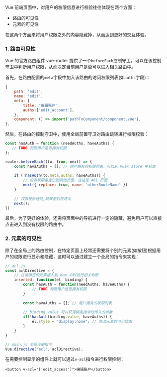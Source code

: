 Vue 前端页面中，对用户的权限信息进行校验往往体现在两个方面：

* 路由的可见性
* 元素的可见性

在这两个方面来将用户权限之外的内容隐藏掉，从而达到更好的交互体验。

### 1. 路由可见性

Vue 的官方路由组件 vue-router 提供了一个`beforeEach`控制守卫，可以在该控制守卫中判断用户权限，从而决定当前用户是否可以进入相关路由中。

首先，在路由配置的`meta`字段中加入该路由的访问权限列表(如`auths`字段)：

```JavaScript
{
    path: 'edit',
    name: 'edit',
    meta: {
        title: '编辑账户',
        auths:['edit_account'],
    },
    component: () => import('pathToComponent/component.vue'),
},
```

然后，在路由的控制守卫中，使用全局前置守卫对路由跳转进行权限校验：

```JavaScript
const hasAuth = function (needAuths, haveAuths) {
   // TODO 判断用户是否拥有权限
};

router.beforeEach((to, from, next) => {
    const havaAuths = []; // 用户拥有的权限列表，可以从 Vuex store 中获取
    
    if (!hasAuth(to.meta.auths, haveAuths)) {
        // 没有权限重定位到其他页面，往往是 401 页面
        next({ replace: true, name: 'otherRouteName' })
    }
    
    // 权限校验通过,跳转至对应路由
    next();
})
```

最后，为了更好的体验，还需将页面中的导航进行一定的隐藏，避免用户可以直接点击进入到没有权限的路由中。

### 2. 元素的可见性

除了在全局上的路由控制，在特定页面上经常还需要将个别的元素(如按钮)根据用户的权限进行显示和隐藏，这时可以通过建立一个全局的指令来实现：

```JavaScript
// acl.js
const aclDirective = {
    // 在被绑定的元素插入到 dom 中时进行相关判断
    inserted: function(el, binding) {
        const hasAuth = function(needAuths, haveAuths) {
            // TODO 判断用户是否拥有权限 
        }
        
        const havaAuths = []; // 用户拥有的权限列表
        
        // binding.value 可以获得绑定指令时传入的参数
        if(!hasAuth(binding.value, haveAuths)) {
            el.style = "display:none"; // 修改元素的可见状态
        }
    }
}

// main.js 全局注册指令
Vue.directive('acl', aclDirective);
```

在需要控制显示的组件上就可以通过`v-acl`指令进行权限控制：

```Vue
<button v-acl="['edit_access']">编辑账户</button>
```


